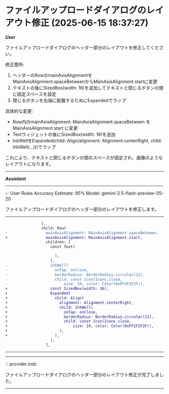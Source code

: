 <!-- Generated by SpecStory -->

# ファイルアップロードダイアログのレイアウト修正 (2025-06-15 18:37:27)

_**User**_

ファイルアップロードダイアログのヘッダー部分のレイアウトを修正してください。  
  
修正箇所:  
1. ヘッダーのRowのmainAxisAlignmentをMainAxisAlignment.spaceBetweenからMainAxisAlignment.startに変更  
2. テキストの後にSizedBox(width: 16)を追加してテキストと閉じるボタンの間に固定スペースを設定  
3. 閉じるボタンを右端に配置するためにExpandedでラップ  
  
具体的な変更:  
- Row内のmainAxisAlignment: MainAxisAlignment.spaceBetween を MainAxisAlignment.start に変更  
- Textウィジェットの後にSizedBox(width: 16)を追加  
- InkWellをExpanded(child: Align(alignment: Alignment.centerRight, child: InkWell(...)))でラップ  
  
これにより、テキストと閉じるボタンの間のスペースが固定され、画像のようなレイアウトになります。 

---

_**Assistant**_



---

✅ User Rules
Accuracy Estimate: 95%
Model: gemini-2.5-flash-preview-05-20

ファイルアップロードダイアログのヘッダー部分のレイアウトを修正します。



---

```diff
                ),
                child: Row(
-                 mainAxisAlignment: MainAxisAlignment.spaceBetween,
+                 mainAxisAlignment: MainAxisAlignment.start,
                  children: [
                    const Text(
```

```diff
                      ),
                    ),
-                   InkWell(
-                     onTap: onClose,
-                     borderRadius: BorderRadius.circular(12),
-                     child: const Icon(Icons.close,
-                         size: 24, color: Color(0xFF2F2F2F)),
+                   const SizedBox(width: 16),
+                   Expanded(
+                     child: Align(
+                       alignment: Alignment.centerRight,
+                       child: InkWell(
+                         onTap: onClose,
+                         borderRadius: BorderRadius.circular(12),
+                         child: const Icon(Icons.close,
+                             size: 24, color: Color(0xFF2F2F2F)),
+                       ),
+                     ),
                    ),
                  ],
```

---



---

💡 provider.mdc

ファイルアップロードダイアログのヘッダー部分のレイアウト修正が完了しました。

---

